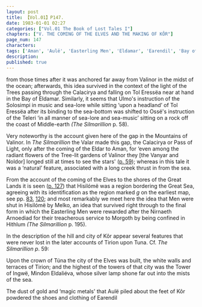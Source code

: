 ```yaml
---
layout: post
title: 【Vol.01】P147.
date: 1983-01-01 02:27
categories: ["Vol.01 The Book of Lost Tales I"]
chapters: ["V. THE COMING OF THE ELVES AND THE MAKING OF KÔR"]
page_num: 147
characters: 
tags: ['Aman', 'Aulë', 'Easterling Men', 'Eldamar', 'Earendil', 'Bay of Eldamar', 'Great Lands', 'Great Sea(s)', 'Hisilómë', 'Hithlum', 'Ingwë', 'Kôr', 'Melko', 'Middle-earth', 'Mindon Eldalieva', 'Men']
description: 
published: true
---
```


<p style="text-indent: 0;">
from those times after it was anchored far away from Valinor in the midst of the ocean; afterwards, this idea survived in the context of the light of the Trees passing through the Calacirya and falling on Tol Eressëa near at hand in the Bay of Eldamar. Similarly, it seems that Ulmo's instruction of the Solosimpi in music and sea-lore while sitting ‘upon a headland’ of Tol Eressëa after its binding to the sea-bottom was shifted to Ossë's instruction of the Teleri ‘in all manner of sea-lore and sea-music’ sitting on a rock off the coast of Middle-earth <I>(The Silmarillion</I> p. 58).
</p>

Very noteworthy is the account given here of the gap in the Mountains of Valinor. In <I>The Silmarillion</I> the Valar made this gap, the Calacirya or Pass of Light, only after the coming of the Eldar to Aman, for ‘even among the radiant flowers of the Tree-lit gardens of Valinor they [the Vanyar and Noldor] longed still at times to see the stars' ([p. 59]({{site.baseurl}}/vol01-p59)); whereas in this tale it was a ‘natural’ feature, associated with a long creek thrust in from the sea.

From the account of the coming of the Elves to the shores of the Great Lands it is seen ([p. 127]({{site.baseurl}}/vol01-p127)) that Hisilómë was a region bordering the Great Sea, agreeing with its identification as the region marked <I>g</I> on the earliest map, see pp. [83]({{site.baseurl}}/vol01-p83), [120]({{site.baseurl}}/vol01-p120); and most remarkably we meet here the idea that Men were shut in Hisilómë by Melko, an idea that survived right through to the final form in which the Easterling Men were rewarded after the Nirnaeth Arnoediad for their treacherous service to Morgoth by being confined in Hithlum <I>(The Silmarillion</I> p. 195).

In the description of the hill and city of Kôr appear several features that were never lost in the later accounts of Tirion upon Tuna. Cf. <I>The Silmarillion p</I>. 59:

Upon the crown of Túna the city of the Elves was built, the white walls and terraces of Tirion; and the highest of the towers of that city was the Tower of Ingwë, Mindon Eldaliéva, whose silver lamp shone far out into the mists of the sea.

The dust of gold and ‘magic metals' that Aulë piled about the feet of Kôr powdered the shoes and clothing of Earendil


